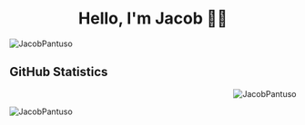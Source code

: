 <h1 align="center"fds>Hello, I'm Jacob 👋🏼</h1>
<img align="center" src="https://i.imgur.com/TIThteo.png" alt="JacobPantuso" bored = 50px/>
<h2>GitHub Statistics</h2>
<p>&nbsp;<img align="right" src="https://github-readme-stats.vercel.app/api?username=JacobPantuso&show_icons=true&locale=en&theme=dark" alt="JacobPantuso" /></p>
<img align="left" src="https://github-readme-stats.vercel.app/api/top-langs?username=JacobPantuso&show_icons=true&locale=en&layout=compact&theme=dark&hide-border=true" alt="JacobPantuso" />

